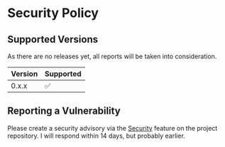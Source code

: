 # Security Policy

## Supported Versions

As there are no releases yet, all reports will be taken into consideration.

| Version | Supported          |
| ------- | ------------------ |
| 0.x.x   | :white_check_mark: |

## Reporting a Vulnerability

Please create a security advisory via the [Security](https://github.com/dibrale/Regions/security) feature on the project repository. I will respond within 14 days, but probably earlier.
